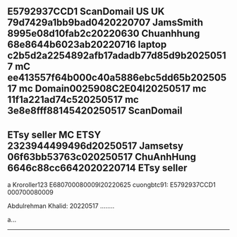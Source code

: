 E5792937CCD1
ScanDomail
US UK 79d7429a1bb9bad0420220707
JamsSmith 8995e08d10fab2c20220630
Chuanhhung 68e8644b6023ab20220716
laptop c2b5d2a2254892afb17adadb77d85d9b20250517
mC ee413557f64b000c40a5886ebc5dd65b20250517
mc Domain0025908C2E04I20250517
mc 11f1a221ad74c520250517
mc 3e8e8fff88145420250517
ScanDomail
-----
ETsy seller
MC ETSY 2323944499496d20250517
Jamsetsy 06f63bb53763c020250517
ChuAnhHung 6646c88cc6642020220714
ETsy seller
----------
a
Kroroller123 E680700080009I20220625
cuongbtc91: E5792937CCD1 000700080009

Abdulrehman Khalid: 20220517
........


a...

-----------------------------------------
